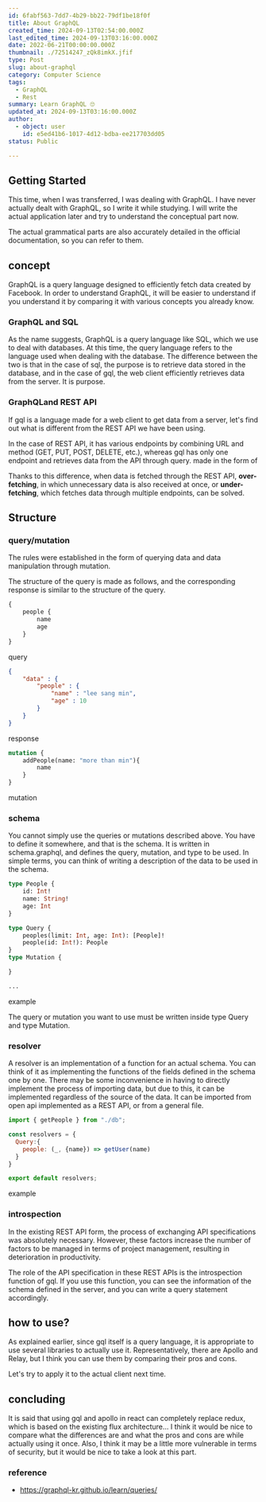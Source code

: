 ```yaml
---
id: 6fabf563-7dd7-4b29-bb22-79df1be18f0f
title: About GraphQL
created_time: 2024-09-13T02:54:00.000Z
last_edited_time: 2024-09-13T03:16:00.000Z
date: 2022-06-21T00:00:00.000Z
thumbnail: ./72514247_zQk8imkX.jfif
type: Post
slug: about-graphql
category: Computer Science
tags:
  - GraphQL
  - Rest
summary: Learn GraphQL 🙄
updated_at: 2024-09-13T03:16:00.000Z
author:
  - object: user
    id: e5ed41b6-1017-4d12-bdba-ee217703dd05
status: Public

---
```


## Getting Started

This time, when I was transferred, I was dealing with GraphQL. I have never actually dealt with GraphQL, so I write it while studying. I will write the actual application later and try to understand the conceptual part now.

The actual grammatical parts are also accurately detailed in the official documentation, so you can refer to them.

## concept

GraphQL is a query language designed to efficiently fetch data created by Facebook. In order to understand GraphQL, it will be easier to understand if you understand it by comparing it with various concepts you already know.

### GraphQL and SQL

As the name suggests, GraphQL is a query language like SQL, which we use to deal with databases. At this time, the query language refers to the language used when dealing with the database. The difference between the two is that in the case of sql, the purpose is to retrieve data stored in the database, and in the case of gql, the web client efficiently retrieves data from the server. It is purpose.

### GraphQLand REST API

If gql is a language made for a web client to get data from a server, let's find out what is different from the REST API we have been using.

In the case of REST API, it has various endpoints by combining URL and method (GET, PUT, POST, DELETE, etc.), whereas gql has only one endpoint and retrieves data from the API through query. made in the form of

Thanks to this difference, when data is fetched through the REST API, **over-fetching**, in which unnecessary data is also received at once, or **under-fetching**, which fetches data through multiple endpoints, can be solved.

## Structure

### query/mutation

The rules were established in the form of querying data and data manipulation through mutation.

The structure of the query is made as follows, and the corresponding response is similar to the structure of the query.

```graphql
{
	people {
		name
		age	
	}
}
```

query

```json
{
	"data" : {
		"people" : {
			"name" : "lee sang min",
			"age" : 10
		}	
	}
}
```

response

```graphql
mutation {
	addPeople(name: "more than min"){
		name
	}
}
```

mutation

### schema

You cannot simply use the queries or mutations described above. You have to define it somewhere, and that is the schema. It is written in schema.graphql, and defines the query, mutation, and type to be used. In simple terms, you can think of writing a description of the data to be used in the schema.

```graphql
type People {
	id: Int!
	name: String!
	age: Int
}

type Query {
	peoples(limit: Int, age: Int): [People]!
	people(id: Int!): People
}
type Mutation {

}

...
```

example

The query or mutation you want to use must be written inside type Query and type Mutation.

### resolver

A resolver is an implementation of a function for an actual schema. You can think of it as implementing the functions of the fields defined in the schema one by one. There may be some inconvenience in having to directly implement the process of importing data, but due to this, it can be implemented regardless of the source of the data. It can be imported from open api implemented as a REST API, or from a general file.

```javascript
import { getPeople } from "./db";

const resolvers = {
  Query:{
    people: (_, {name}) => getUser(name)
  }
}

export default resolvers;
```

example

### introspection

In the existing REST API form, the process of exchanging API specifications was absolutely necessary. However, these factors increase the number of factors to be managed in terms of project management, resulting in deterioration in productivity.

The role of the API specification in these REST APIs is the introspection function of gql. If you use this function, you can see the information of the schema defined in the server, and you can write a query statement accordingly.

## how to use?

As explained earlier, since gql itself is a query language, it is appropriate to use several libraries to actually use it. Representatively, there are Apollo and Relay, but I think you can use them by comparing their pros and cons.

Let's try to apply it to the actual client next time.

## **concluding**

It is said that using gql and apollo in react can completely replace redux, which is based on the existing flux architecture... I think it would be nice to compare what the differences are and what the pros and cons are while actually using it once. Also, I think it may be a little more vulnerable in terms of security, but it would be nice to take a look at this part.

### reference

*   <https://graphql-kr.github.io/learn/queries/>
